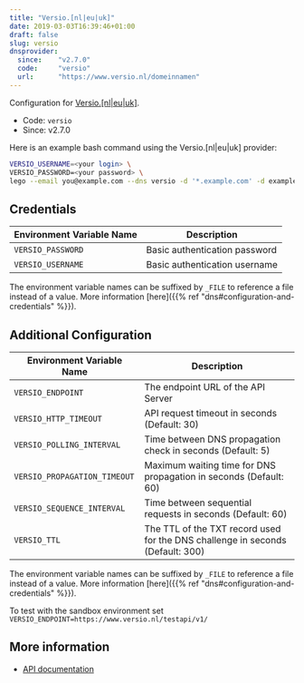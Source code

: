 ```yaml
---
title: "Versio.[nl|eu|uk]"
date: 2019-03-03T16:39:46+01:00
draft: false
slug: versio
dnsprovider:
  since:    "v2.7.0"
  code:     "versio"
  url:      "https://www.versio.nl/domeinnamen"
---
```


<!-- THIS DOCUMENTATION IS AUTO-GENERATED. PLEASE DO NOT EDIT. -->
<!-- providers/dns/versio/versio.toml -->
<!-- THIS DOCUMENTATION IS AUTO-GENERATED. PLEASE DO NOT EDIT. -->


Configuration for [Versio.[nl|eu|uk]](https://www.versio.nl/domeinnamen).


<!--more-->

- Code: `versio`
- Since: v2.7.0


Here is an example bash command using the Versio.[nl|eu|uk] provider:

```bash
VERSIO_USERNAME=<your login> \
VERSIO_PASSWORD=<your password> \
lego --email you@example.com --dns versio -d '*.example.com' -d example.com run
```




## Credentials

| Environment Variable Name | Description |
|-----------------------|-------------|
| `VERSIO_PASSWORD` | Basic authentication password |
| `VERSIO_USERNAME` | Basic authentication username |

The environment variable names can be suffixed by `_FILE` to reference a file instead of a value.
More information [here]({{% ref "dns#configuration-and-credentials" %}}).


## Additional Configuration

| Environment Variable Name | Description |
|--------------------------------|-------------|
| `VERSIO_ENDPOINT` | The endpoint URL of the API Server |
| `VERSIO_HTTP_TIMEOUT` | API request timeout in seconds (Default: 30) |
| `VERSIO_POLLING_INTERVAL` | Time between DNS propagation check in seconds (Default: 5) |
| `VERSIO_PROPAGATION_TIMEOUT` | Maximum waiting time for DNS propagation in seconds (Default: 60) |
| `VERSIO_SEQUENCE_INTERVAL` | Time between sequential requests in seconds (Default: 60) |
| `VERSIO_TTL` | The TTL of the TXT record used for the DNS challenge in seconds (Default: 300) |

The environment variable names can be suffixed by `_FILE` to reference a file instead of a value.
More information [here]({{% ref "dns#configuration-and-credentials" %}}).

To test with the sandbox environment set ```VERSIO_ENDPOINT=https://www.versio.nl/testapi/v1/```



## More information

- [API documentation](https://www.versio.nl/RESTapidoc/)

<!-- THIS DOCUMENTATION IS AUTO-GENERATED. PLEASE DO NOT EDIT. -->
<!-- providers/dns/versio/versio.toml -->
<!-- THIS DOCUMENTATION IS AUTO-GENERATED. PLEASE DO NOT EDIT. -->
